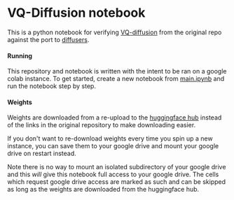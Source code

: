 # VQ-Diffusion notebook

This is a python notebook for verifying [VQ-diffusion](https://github.com/microsoft/VQ-Diffusion) 
from the original repo against the port to [diffusers](https://github.com/huggingface/diffusers/pull/658).

#### Running

This repository and notebook is written with the intent to be ran on a google colab instance. 
To get started, create a new notebook from [main.ipynb](./main.ipynb) and run the notebook step by step.

#### Weights

Weights are downloaded from a re-upload to the [huggingface hub](https://huggingface.co/williamberman/vq-diffusion-orig)
instead of the links in the original repository to make downloading easier.

If you don't want to re-download weights every time you spin up a new instance, you can save them to your google drive
and mount your google drive on restart instead. 

Note there is no way to mount an isolated subdirectory of your google drive and this _will_ give this notebook full access 
to your google drive. The cells which request google drive access are marked as such and can be skipped as long as the 
weights are downloaded from the huggingface hub.
